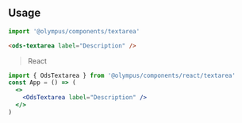 ## Usage

```js
import '@olympus/components/textarea'
```

```html
<ods-textarea label="Description" />
```

> React

```jsx
import { OdsTextarea } from '@olympus/components/react/textarea'
const App = () => (
  <>
    <OdsTextarea label="Description" />
  </>
)
```
